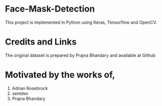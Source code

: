# Face-Mask-Detection
This project is implemented in Python using Keras, Tensorflow and OpenCV.
# Credits and Links
The original dataset is prepared by Prajna Bhandary and available at Github
# Motivated by the works of,
1. Adrian Rosebrock
2. sentdex
3. Prajna Bhandary
